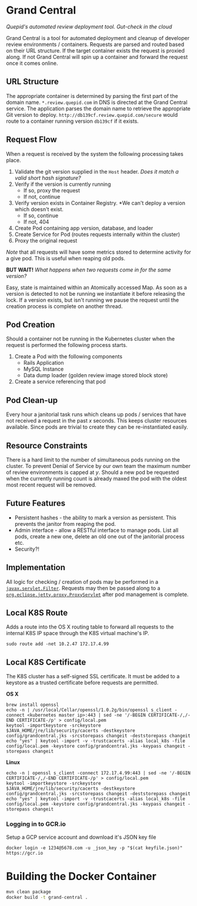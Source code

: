 # Grand Central
*Quepid's automated review deployment tool. Gut-check in the cloud*

Grand Central is a tool for automated deployment and cleanup of developer review environments / containers. Requests are parsed and routed based on their URL structure. If the target container exists the request is proxied along. If not Grand Central will spin up a container and forward the request once it comes online.

## URL Structure
The appropriate container is determined by parsing the first part of the domain name. `*.review.quepid.com` in DNS is directed at the Grand Central service. The application parses the domain name to retrieve the appropriate Git version to deploy. `http://db139cf.review.quepid.com/secure` would route to a container running version `db139cf` if it exists.

## Request Flow
When a request is received by the system the following processing takes place.

1. Validate the git version supplied in the `Host` header. *Does it match a valid short hash signature?*
1. Verify if the version is currently running
   * If so, proxy the request
   * If not, continue
1. Verify version exists in Container Registry. *We can't deploy a version which doesn't exist.
   * If so, continue
   * If not, 404
1. Create Pod containing app version, database, and loader
1. Create Service for Pod (routes requests internally within the cluster)
1. Proxy the original request

*Note* that all requests will have some metrics stored to determine activity for a give pod. This is useful when reaping old pods.

**BUT WAIT!** *What happens when two requests come in for the same version?*

Easy, state is maintained within an Atomically accessed Map. As soon as a version is detected to not be running we instantiate it before releasing the lock. If a version exists, but isn't running we pause the request until the creation process is complete on another thread.

## Pod Creation
Should a container not be running in the Kubernetes cluster when the request is performed the following process starts.

1. Create a Pod with the following components
   * Rails Application
   * MySQL Instance
   * Data dump loader (golden review image stored block store)
1. Create a service referencing that pod

## Pod Clean-up
Every hour a janitorial task runs which cleans up pods / services that have not received a request in the past *x* seconds. This keeps cluster resources available. Since pods are trivial to create they can be re-instantiated easily.

## Resource Constraints
There is a hard limit to the number of simultaneous pods running on the cluster. To prevent Denial of Service by our own team the maximum number of review environments is capped at *y*. Should a new pod be requested when the currently running count is already maxed the pod with the oldest most recent request will be removed.

## Future Features
* Persistent hashes - the ability to mark a version as persistent. This prevents the janitor from reaping the pod.
* Admin interface - allow a RESTful interface to manage pods. List all pods, create a new one, delete an old one out of the janitorial process etc.
* Security?!

## Implementation

All logic for checking / creation of pods may be performed in a [`javax.servlet.Filter`](http://docs.oracle.com/javaee/7/api/javax/servlet/Filter.html?is-external=true). Requests may then be passed along to a [`org.eclipse.jetty.proxy.ProxyServlet`](http://download.eclipse.org/jetty/stable-9/apidocs/org/eclipse/jetty/proxy/ProxyServlet.html) after pod management is complete.

## Local K8S Route
Adds a route into the OS X routing table to forward all requests to the internal K8S IP space through the K8S virtual machine's IP.

```
sudo route add -net 10.2.47 172.17.4.99
```

## Local K8S Certificate
The K8S cluster has a self-signed SSL certificate. It must be added to a keystore as a trusted certificate before requests are permitted.

**OS X**

```
brew install openssl
echo -n | /usr/local/Cellar/openssl/1.0.2g/bin/openssl s_client -connect <kubernetes master ip>:443 | sed -ne '/-BEGIN CERTIFICATE-/,/-END CERTIFICATE-/p' > config/local.pem
keytool -importkeystore -srckeystore $JAVA_HOME/jre/lib/security/cacerts -destkeystore config/grandcentral.jks -srcstorepass changeit -deststorepass changeit
echo "yes" | keytool -import -v -trustcacerts -alias local_k8s -file config/local.pem -keystore config/grandcentral.jks -keypass changeit -storepass changeit
```

**Linux**

```
echo -n | openssl s_client -connect 172.17.4.99:443 | sed -ne '/-BEGIN CERTIFICATE-/,/-END CERTIFICATE-/p' > config/local.pem
keytool -importkeystore -srckeystore $JAVA_HOME/jre/lib/security/cacerts -destkeystore config/grandcentral.jks -srcstorepass changeit -deststorepass changeit
echo "yes" | keytool -import -v -trustcacerts -alias local_k8s -file config/local.pem -keystore config/grandcentral.jks -keypass changeit -storepass changeit
```

### Logging in to GCR.io
Setup a GCP service account and download it's JSON key file

```
docker login -e 1234@5678.com -u _json_key -p "$(cat keyfile.json)" https://gcr.io
```

# Building the Docker Container

```bash
mvn clean package
docker build -t grand-central .
```
